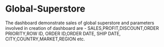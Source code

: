 # Global-Superstore
The dashboard demonstrate sales of global superstore and parameters involved in creation of dashboard are - SALES,PROFIT,DISCOUNT,ORDER PRIORITY,ROW ID, ORDER ID,ORDER DATE, SHIP DATE, CITY,COUNTRY,MARKET,REGION etc.

